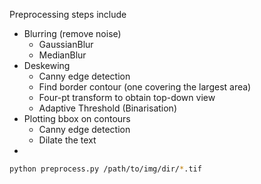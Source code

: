 
Preprocessing steps include
- Blurring (remove noise)
  - GaussianBlur
  - MedianBlur
- Deskewing 
  - Canny edge detection
  - Find border contour (one covering the largest area)
  - Four-pt transform to obtain top-down view
  - Adaptive Threshold (Binarisation)
- Plotting bbox on contours
  - Canny edge detection
  - Dilate the text
- 

```bash
python preprocess.py /path/to/img/dir/*.tif
```
